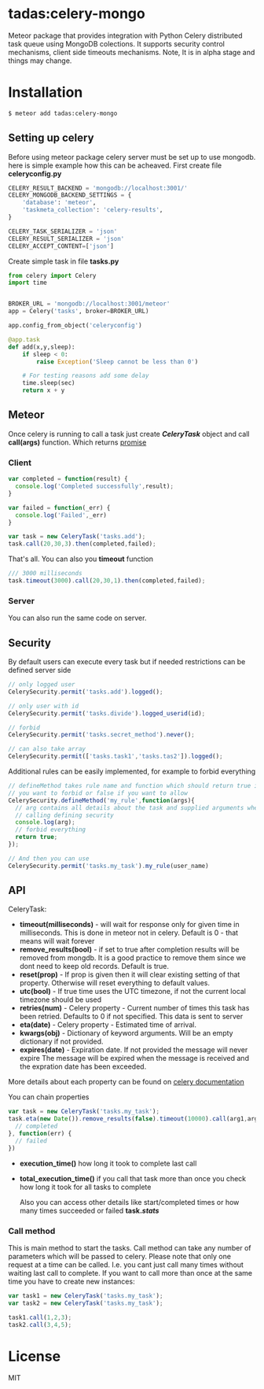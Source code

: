 tadas:celery-mongo
=====================

Meteor package that provides integration with Python Celery distributed task queue using MongoDB colections.
It supports security control mechanisms, client side timeouts mechanisms.
Note, It is in alpha stage and things may change. 

# Installation

```bash
$ meteor add tadas:celery-mongo
```

## Setting up celery

Before using meteor package celery server must be set up to use mongodb.
here is simple example how this can be acheaved. First create file
**celeryconfig.py**

```python
CELERY_RESULT_BACKEND = 'mongodb://localhost:3001/'
CELERY_MONGODB_BACKEND_SETTINGS = {
    'database': 'meteor',
    'taskmeta_collection': 'celery-results',
}

CELERY_TASK_SERIALIZER = 'json'
CELERY_RESULT_SERIALIZER = 'json'
CELERY_ACCEPT_CONTENT=['json']
```

Create simple task in file **tasks.py**

```python
from celery import Celery
import time


BROKER_URL = 'mongodb://localhost:3001/meteor'
app = Celery('tasks', broker=BROKER_URL)

app.config_from_object('celeryconfig')

@app.task
def add(x,y,sleep):
    if sleep < 0:
        raise Exception('Sleep cannot be less than 0')

    # For testing reasons add some delay
    time.sleep(sec)
    return x + y
```

## Meteor

Once celery is running to call a task just create ***CeleryTask*** object
and call **call(args)** function. Which returns [promise](https://www.promisejs.org/)

### Client

```js
var completed = function(result) {
  console.log('Completed successfully',result);
}

var failed = function(_err) {
  console.log('Failed',_err)
}

var task = new CeleryTask('tasks.add');
task.call(20,30,3).then(completed,failed);
```

That's all. You can also you **timeout** function

```js
/// 3000 milliseconds
task.timeout(3000).call(20,30,1).then(completed,failed);
```

### Server

You can also run the same code on server.

## Security

By default users can execute every task but if needed restrictions can be defined server side

```js
// only logged user
CelerySecurity.permit('tasks.add').logged();

// only user with id
CelerySecurity.permit('tasks.divide').logged_userid(id);

// forbid
CelerySecurity.permit('tasks.secret_method').never();

// can also take array
CelerySecurity.permit(['tasks.task1','tasks.tas2']).logged();
```

Additional rules can be easily implemented, for example to forbid everything

```js
// defineMethod takes rule name and function which should return true if
// you want to forbid or false if you want to allow
CelerySecurity.defineMethod('my_rule',function(args){
  // arg contains all details about the task and supplied arguments when
  // calling defining security
  console.log(arg);
  // forbid everything
  return true;
});

// And then you can use
CelerySecurity.permit('tasks.my_task').my_rule(user_name)
```


## API

CeleryTask:

* **timeout(milliseconds)** - will wait for response only for given time in milliseconds. This is done in meteor not in celery. Default is 0 - that means will wait forever
* **remove_results(bool)** - if set to true after completion results will be removed from mongdb. It is a good practice to remove them since we dont need to keep old records. Default is true.
* **reset(prop)** - If prop is given then it will clear existing setting of that property. Otherwise will reset everything to default values.
* **utc(bool)** - If true time uses the UTC timezone, if not the current local timezone should be used
* **retries(num)** - Celery property - Current number of times this task has been retried. Defaults to 0 if not specified. This data is sent to server
* **eta(date)** - Celery property - Estimated time of arrival.
* **kwargs(obj)** -
Dictionary of keyword arguments. Will be an empty dictionary if not provided.
* **expires(date)** - Expiration date. If not provided the message will never expire The message will be expired when the message is received and the expration date has been exceeded.

More details about each property can be found on [celery documentation](https://celery.readthedocs.org/en/latest/internals/protocol.html)


You can chain properties

```js
var task = new CeleryTask('tasks.my_task');
task.eta(new Date()).remove_results(false).timeout(10000).call(arg1,arg2,arg3).then(function(result) {
  // completed
}, function(err) {
  // failed
})
```



* **execution_time()** how long it took to complete last call
* **total_execution_time()** if you call that task more than once you check how long it took for all tasks to complete

  Also you can access other details like start/completed times or how many times succeeded or failed **task._stats_**

### Call method

This is main method to start the tasks. Call method can take any number of parameters which will be passed to celery. Please note that only one request at a time can be called. I.e. you cant just call many times without waiting last call to complete. If you want to call more than once at the same time you have to create new instances:

```js
var task1 = new CeleryTask('tasks.my_task');
var task2 = new CeleryTask('tasks.my_task');

task1.call(1,2,3);
task2.call(3,4,5);
```

# License

MIT
